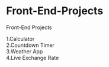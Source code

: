 # Front-End-Projects
Front-End Projects

1.Calculator <br/>
2.Countdown Timer <br/>
3.Weather App <br/>
4.Live Exchange Rate

